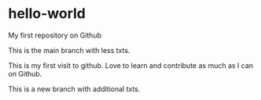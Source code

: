 # hello-world
My first repository on Github

This is the main branch with less txts.

This is my first visit to github. Love to learn and contribute as much as I can on Github.

This is a new branch with additional txts.


